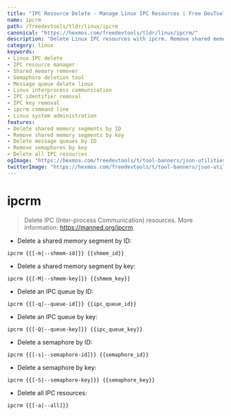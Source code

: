 ```yaml
---
title: "IPC Resource Delete - Manage Linux IPC Resources | Free DevTools"
name: ipcrm
path: /freedevtools/tldr/linux/ipcrm
canonical: "https://hexmos.com/freedevtools/tldr/linux/ipcrm/"
description: "Delete Linux IPC resources with ipcrm. Remove shared memory segments, message queues, and semaphores. Free online tool, no registration required."
category: linux
keywords:
- Linux IPC delete
- IPC resource manager
- Shared memory remover
- Semaphore deletion tool
- Message queue delete linux
- Linux interprocess communication
- IPC identifier removal
- IPC key removal
- ipcrm command line
- Linux system administration
features:
- Delete shared memory segments by ID
- Remove shared memory segments by key
- Delete message queues by ID
- Remove semaphores by key
- Delete all IPC resources
ogImage: "https://hexmos.com/freedevtools/t/tool-banners/json-utilities-banner.png"
twitterImage: "https://hexmos.com/freedevtools/t/tool-banners/json-utilities-banner.png"
---
```


# ipcrm

> Delete IPC (Inter-process Communication) resources.
> More information: <https://manned.org/ipcrm>.

- Delete a shared memory segment by ID:

`ipcrm {{[-m|--shmem-id]}} {{shmem_id}}`

- Delete a shared memory segment by key:

`ipcrm {{[-M|--shmem-key]}} {{shmem_key}}`

- Delete an IPC queue by ID:

`ipcrm {{[-q|--queue-id]}} {{ipc_queue_id}}`

- Delete an IPC queue by key:

`ipcrm {{[-Q|--queue-key]}} {{ipc_queue_key}}`

- Delete a semaphore by ID:

`ipcrm {{[-s|--semaphore-id]}} {{semaphore_id}}`

- Delete a semaphore by key:

`ipcrm {{[-S|--semaphore-key]}} {{semaphore_key}}`

- Delete all IPC resources:

`ipcrm {{[-a|--all]}}`
